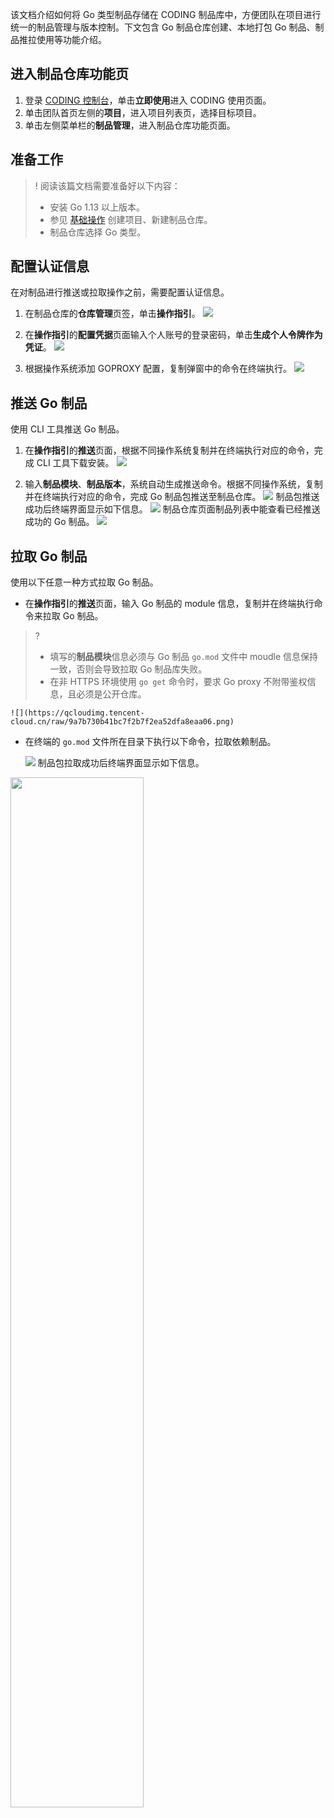 该文档介绍如何将 Go 类型制品存储在 CODING 制品库中，方便团队在项目进行统一的制品管理与版本控制。下文包含 Go 制品仓库创建、本地打包 Go 制品、制品推拉使用等功能介绍。

## 进入制品仓库功能页
1. 登录 [CODING 控制台](https://console.cloud.tencent.com/coding)，单击**立即使用**进入 CODING 使用页面。
2. 单击团队首页左侧的**项目**，进入项目列表页，选择目标项目。
3. 单击左侧菜单栏的**制品管理**，进入制品仓库功能页面。

## 准备工作

>! 阅读该篇文档需要准备好以下内容：
> -  安装 Go 1.13 以上版本。
> -  参见 [基础操作](https://cloud.tencent.com/document/product/1116/53159) 创建项目、新建制品仓库。
> -  制品仓库选择 Go 类型。

## 配置认证信息
在对制品进行推送或拉取操作之前，需要配置认证信息。

1. 在制品仓库的**仓库管理**页签，单击**操作指引**。
![](https://qcloudimg.tencent-cloud.cn/raw/9ffce69c0952e76831ec354a3a5f5874.png)

2. 在**操作指引**的**配置凭据**页面输入个人账号的登录密码，单击**生成个人令牌作为凭证**。
![](https://qcloudimg.tencent-cloud.cn/raw/dd37967d26aefb60787982666aa5652a.png)

3. 根据操作系统添加 GOPROXY 配置，复制弹窗中的命令在终端执行。
![](https://qcloudimg.tencent-cloud.cn/raw/43e14b370c50652b2f47a87f0f2020ab.png)

## 推送 Go 制品
使用 CLI 工具推送 Go 制品。
1. 在**操作指引**的**推送**页面，根据不同操作系统复制并在终端执行对应的命令，完成 CLI 工具下载安装。
![](https://qcloudimg.tencent-cloud.cn/raw/f71bf16998f1ce472e671c8058b74272.png)

2. 输入**制品模块**、**制品版本**，系统自动生成推送命令。根据不同操作系统，复制并在终端执行对应的命令，完成 Go 制品包推送至制品仓库。
![](https://qcloudimg.tencent-cloud.cn/raw/b4f93d4907f205bba5071af6c598121e.png)
制品包推送成功后终端界面显示如下信息。
![](https://qcloudimg.tencent-cloud.cn/raw/60faa0877e6b81e2d99da27a355f7375.png)
制品仓库页面制品列表中能查看已经推送成功的 Go 制品。
![](https://qcloudimg.tencent-cloud.cn/raw/2da431180f5614df7b37310e85c03328.png)

## 拉取 Go 制品
使用以下任意一种方式拉取 Go 制品。
-   在**操作指引**的**推送**页面，输入 Go 制品的 module 信息，复制并在终端执行命令来拉取 Go 制品。
>?
> -   填写的**制品模块**信息必须与 Go 制品 `go.mod` 文件中 moudle 信息保持一致，否则会导致拉取 Go 制品库失败。
> -   在非 HTTPS 环境使用 `go get` 命令时，要求 Go proxy 不附带鉴权信息，且必须是公开仓库。

	![](https://qcloudimg.tencent-cloud.cn/raw/9a7b730b41bc7f2b7f2ea52dfa8eaa06.png)

-   在终端的 `go.mod` 文件所在目录下执行以下命令，拉取依赖制品。

	![](https://qcloudimg.tencent-cloud.cn/raw/945803fa774bd2da1fd05a18713dff5d.png)
制品包拉取成功后终端界面显示如下信息。
<img src="https://qcloudimg.tencent-cloud.cn/raw/28a9e90557f218d6ed67b82ac3dce32d.png" width="65%">
